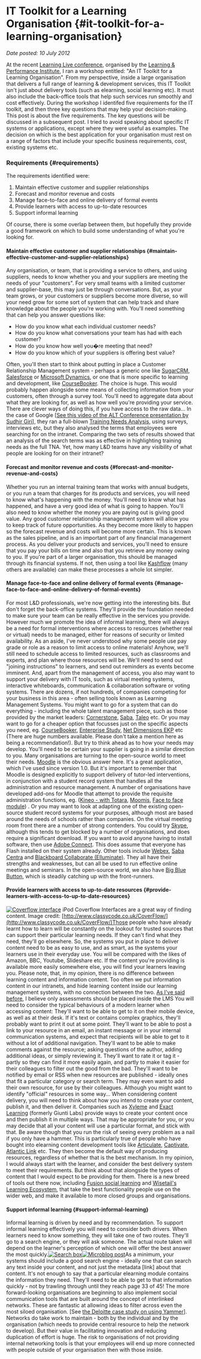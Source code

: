 # IT Toolkit for a Learning Organisation {#it-toolkit-for-a-learning-organisation}

_Date posted: 10 July 2012_

At the recent [Learning Live conference](http://conference.screencastacademy.com/), organised by the [Learning & Performance Institute](http://www.learningandperformanceinstitute.com/), I ran a workshop entitled: "An IT Toolkit for a Learning Organisation". From my perspective, inside a large organisation that delivers a full range of learning & development services, this IT Toolkit isn't just about delivery tools (such as elearning, social learning etc). It must also include the back-office tools that help such services run smoothly and cost effectively. During the workshop I identifed five requirements for the IT toolkit, and then three key questions that may help your decision-making. This post is about the five requirements. The key questions will be discussed in a subsequent post. I tried to avoid speaking about specific IT systems or applications, except where they were useful as examples. The decision on which is the best application for your organisation must rest on a range of factors that include your specific business requirements, cost, existing systems etc.

### Requirements {#requirements}

The requirements identified were:

1.  Maintain effective customer and supplier relationships
2.  Forecast and monitor revenue and costs
3.  Manage face-to-face and online delivery of formal events
4.  Provide learners with access to up-to-date resources
5.  Support informal learning

Of course, there is some overlap between them, but hopefully they provide a good framework on which to build some understanding of what you're looking for.

#### Maintain effective customer and supplier relationships {#maintain-effective-customer-and-supplier-relationships}

Any organisation, or team, that is providing a service to others, and using suppliers, needs to know whether you and your suppliers are meeting the needs of your "customers". For very small teams with a limited customer and supplier-base, this may just be through conversations. But, as your team grows, or your customers or suppliers become more diverse, so will your need grow for some sort of system that can help track and share knowledge about the people you're working with. You'll need something that can help you answer questions like:

*   How do you know what each individual customer needs?
*   How do you know what conversations your team has had with each customer?
*   How do you know how well you�re meeting that need?
*   How do you know which of your suppliers is offering best value?

Often, you'll then start to think about putting in place a Customer Relationship Management system - perhaps a generic one like [SugarCRM](http://www.sugarcrm.com/crm/), [Salesforce](http://www.salesforce.com/) or [Microsoft Dynamics](http://www.microsoft.com/en-us/dynamics/default.aspx), or one that is more specific to learning and development, like [CourseBooker](http://www.irisnfp.co.uk/products/iris-coursebooker.aspx). The choice is huge. This would probably happen alongside some means of collecting information from your customers, often through a survey tool. You'll need to aggregate data about what they are looking for, as well as how well you're providing your service. There are clever ways of doing this, if you have access to the raw data... In the case of Google [[See this video of the ALT Conference presentation by Sudhir Giri](http://www.youtube.com/watch?v=KJ-bMbynst0&feature=player_embedded)], they ran a full-blown [Training Needs Analysis](http://en.wikipedia.org/wiki/Training_needs_analysis), using surveys, interviews etc, but they also analysed the terms that employees were searching for on the intranet. Comparing the two sets of results showed that an analysis of the search terms was as effective in highlighting training needs as the full TNA. Yet, how many L&D teams have any visibility of what people are looking for on their intranet?

#### Forecast and monitor revenue and costs {#forecast-and-monitor-revenue-and-costs}

Whether you run an internal training team that works with annual budgets, or you run a team that charges for its products and services, you will need to know what's happening with the money. You'll need to know what has happened, and have a very good idea of what is going to happen. You'll also need to know whether the money you are paying out is giving good value. Any good customer relationship management system will allow you to keep track of future opportunities. As they become more likely to happen so the forecast revenue and costs will become more certain. This is known as the sales pipeline, and is an important part of any financial management process. As you deliver your products and services, you'll need to ensure that you pay your bills on time and also that you retrieve any money owing to you. If you're part of a larger organisation, this should be managed through its financial systems. If not, then using a tool like [Kashflow](http://www.kashflow.com/) (many others are available) can make these processes a whole lot simpler.

#### Manage face-to-face and online delivery of formal events {#manage-face-to-face-and-online-delivery-of-formal-events}

For most L&D professionals, we're now getting into the interesting bits. But don't forget the back-office systems. They'll provide the foundation needed to make sure your team can be really effective in the services you provide. However much we promote the idea of informal learning, there will always be a need for formal interventions where access to resources (whether real or virtual) needs to be managed, either for reasons of security or limited availability. As an aside, I've never understood why some people use pay grade or role as a reason to limit access to online materials! Anyhow, we'll still need to schedule access to limited resources, such as classrooms and experts, and plan where those resources will be. We'll need to send out "joining instructions" to learners, and send out reminders as events become imminent. And, apart from the management of access, you also may want to support your delivery with IT tools, such as virtual meeting systems, interactive whiteboards, communication & collaboration software or voting systems. There are dozens, if not hundreds, of companies competing for your business in this area - often selling tools known as Learning Management Systems. You might want to go for a system that can do everything - including the whole talent management piece, such as those provided by the market leaders: [Cornerstone](http://www.cornerstoneondemand.com/), [Saba](http://www.saba.com/), [Taleo](http://www.taleo.com/) etc. Or you may want to go for a cheaper option that focusses just on the specific aspects you need, eg. [CourseBooker](http://www.irisnfp.co.uk/products/iris-coursebooker.aspx), [Enterprise Study](http://www.enterprisestudy.com/), [Net Dimensions EKP](http://www.netdimensions.com/products/lms.php) etc (There are huge numbers available. Please don't take a mention here as being a recommendation!). But try to think ahead as to how your needs may develop. You'll need to be certain your supplier is going in a similar direction to you. Many organisations are turning to the open-source world to meet their needs. [Moodle](http://moodle.org/) is the obvious answer here. It's a great application, which I've used since version 1.0\. But it's important to remember that Moodle is designed explicitly to support delivery of tutor-led interventions, in conjunction with a student record system that handles all the administration and resource management. A number of organisations have developed add-ons for Moodle that attempt to provide the requisite administration functions, eg. ([Kineo - with Totara](http://www.totaralms.com/), [Moomis](http://www.aardpress.com/moomis.php), [Face to face module](http://docs.moodle.org/20/en/Face-to-face_module)) . Or you may want to look at adapting one of the existing open-source student record systems for your purposes, although most are based around the needs of schools rather than companies. On the virtual meeting room front there are a number of strong contenders. You could try [Skype](http://www.skype.com/), although this tends to get blocked by a number of organisations, and does require a significant download. If you want to avoid anyone having to install software, then use [Adobe Connect](http://www.adobe.com/products/adobeconnect.html). This does assume that everyone has Flash installed on their system already. Other tools include [Webex](http://www.webex.co.uk/), [Saba Centra](http://cloud.saba.com/) and [Blackboard Collaborate (Elluminate)](http://www.blackboard.com/Platforms/Collaborate/Overview.aspx). They all have their strengths and weaknesses, but can all be used to run effective online meetings and seminars. In the open-source world, we also have [Big Blue Button](http://bigbluebutton.org/), which is steadily catching up with the front-runners.

#### Provide learners with access to up-to-date resources {#provide-learners-with-access-to-up-to-date-resources}

[![Coverflow interface](./exportlc.php_files/coverflow.jpg)](./exportlc.php_files/coverflow.jpg) iPod Coverflow Interfaces are a great way of finding content. Image credit: [http://www.classycode.co.uk/CoverFlow/](http://www.classycode.co.uk/CoverFlow/)Those people who have already learnt how to learn will be constantly on the lookout for trusted sources that can support their particular learning needs. If they can't find what they need, they'll go elsewhere. So, the systems you put in place to deliver content need to be as easy to use, and as smart, as the systems your learners use in their everyday use. You will be compared with the likes of Amazon, BBC, Youtube, Slideshare etc. If the content you're providing is available more easily somewhere else, you will find your learners leaving you. Please note, that, in my opinion, there is no difference between learning content and information content. Too often we put information content in our intranets, and hide learning content inside our learning management systems, with no connection between the two. [As I've said before](http://www.learningconversations.co.uk/main/index.php/2011/01/28/getting-more-from-your-lms?blog=5), I believe only assessments should be placed inside the LMS You will need to consider the typical behaviours of a modern learner when accessing content: They'll want to be able to get to it on their mobile device, as well as at their desk. If it's text or contains complex graphics, they'll probably want to print it out at some point. They'll want to be able to post a link to your resource in an email, an instant message or in your internal communication systems, and expect that recipients will be able to get to it without a lot of additional navigation. They'll want to be able to make comments against the resource; asking questions of the author, adding additional ideas, or simply reviewing it. They'll want to rate it or tag it - partly so they can find it more easily again, and partly to make it easier for their colleagues to filter out the good from the bad. They'll want to be notified by email or RSS when new resources are published - ideally ones that fit a particular category or search term. They may even want to add their own resource, for use by their colleagues. Although you might want to identify "official" resources in some way... When considering content delivery, you will need to think about how you intend to create your content, publish it, and then deliver it. Companies such as [Xyleme](http://www.xyleme.com/) and [Exact Learning](http://www.exact-learning.com/) (formerly Giunti Labs) provide ways to create your content once and then publish it in multiple ways. That may be appropriate for you, or you may decide that all your content will use a particular format, and stick with that. Be aware though that you run the risk of seeing every problem as a nail if you only have a hammer. This is particularly true of people who have bought into elearning content development tools like [Articulate](http://www.articulate.com/), [Captivate](http://www.adobe.com/products/captivate.html), [Atlantic Link](http://www.kaplanlt.com/al.aspx) etc. They then become the default way of producing resources, regardless of whether that is the best mechanism. In my opinion, I would always start with the learner, and consider the best delivery system to meet their requirements. But think about that alongside the types of content that I would expect to be providing for them. There is a new breed of tools out there now, including [Fusion social learning](http://www.fusion-universal.com/products_services/fusion-social-learning.php) and [Wisetail's Learning Ecosystem](http://www.wisetail.com/), that take the best functionality people use on the wider web, and make it available to more closed groups and organisations.

#### Support informal learning {#support-informal-learning}

Informal learning is driven by need and by recommendation. To support informal learning effectively you will need to consider both drivers. When learners need to know something, they will take one of two routes. They'll go to a search engine, or they will ask someone. The actual route taken will depend on the learner's perception of which one will offer the best answer the most quickly.[![Search box](./exportlc.php_files/search.png)](./exportlc.php_files/search.png)[![Microblog post](./exportlc.php_files/feed.png)](./exportlc.php_files/feed.png)As a minimum, your systems should include a good search engine - ideally one that can search any text inside your content, and not just the metadata [link] about that content. It's not enough to say that a particular elearning module contains the information they need. They'll need to be able to get to that information quickly - not by trawling through until they reach page 33 of 45! The more forward-looking organisations are beginning to also implement social communication tools that are built around the concept of interlinked networks. These are fantastic at allowing ideas to filter across even the most siloed organisation. [See [the Deloitte case study on using Yammer](http://blog.yammer.com/blog/2010/06/deloitte-uses-yammer-to-drive-innovation.html)]. Networks do take work to maintain - both by the individual and by the organisation (which needs to provide central resource to help the network to develop). But their value in facilitating innovation and reducing duplication of effort is huge. The risk to organisations of not providing internal networking tools is that your employees will end up more connected with people outside of your organisation then with those inside.